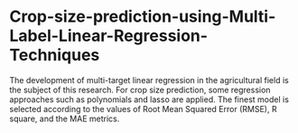# Crop-size-prediction-using-Multi-Label-Linear-Regression-Techniques
The development of multi-target linear regression in the agricultural field is the subject of this research. For crop size prediction, some regression approaches such as polynomials and lasso are applied. The finest model is selected according to the values of Root Mean Squared Error (RMSE), R square, and the MAE metrics.
